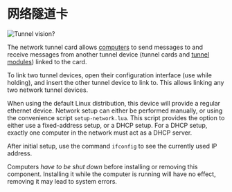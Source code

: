 # 网络隧道卡
![Tunnel vision?](item:oc2:network_tunnel_card)

The network tunnel card allows [computers](../block/computer.md) to send messages to and receive messages from another tunnel device (tunnel cards and [tunnel modules](network_tunnel_module.md)) linked to the card.

To link two tunnel devices, open their configuration interface (use while holding), and insert the other tunnel device to link to. This allows linking any two network tunnel devices.

When using the default Linux distribution, this device will provide a regular ethernet device. Network setup can either be performed manually, or using the convenience script `setup-network.lua`. This script provides the option to either use a fixed-address setup, or a DHCP setup. For a DHCP setup, exactly one computer in the network must act as a DHCP server.

After initial setup, use the command `ifconfig` to see the currently used IP address.

Computers *have to be shut down* before installing or removing this component. Installing it while the computer is running will have no effect, removing it may lead to system errors.

